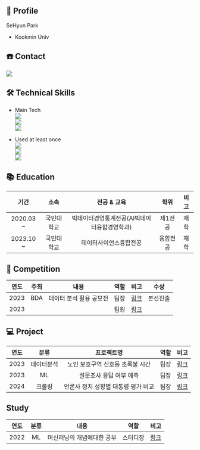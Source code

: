 ## 👋 Profile
SeHyun Park
* Kookmin Univ

## ☎️ Contact
 <img src="https://img.shields.io/badge/sh200220@naver.com-03C75A?style=flat&logo=Naver&logoColor=white"/>

## 🛠 Technical Skills
 * Main Tech  
   <span>
   <img src="https://img.shields.io/badge/Python-3776AB?style=flat&logo=Python&logoColor=white"/>  
   <img src="https://img.shields.io/badge/PyTorch-EE4C2C?style=flat&logo=PyTorch&logoColor=white"/>  
   <img src="https://img.shields.io/badge/Jupyter-F37626?style=flat&logo=Jupyter&logoColor=white"/>  
   </span>

 * Used at least once  
   <span>
   <img src="https://img.shields.io/badge/SQL-4479A1?style=flat&logo=MySQL&logoColor=white"/>  
   <img src="https://img.shields.io/badge/TensorFlow-FF6F00?style=flat&logo=TensorFlow&logoColor=white"/>  
   <img src="https://img.shields.io/badge/Java-007396?style=flat&logo=OpenJDK&logoColor=white"/>  
   </span>

## 📚 Education
| 기간 | 소속 | 전공 & 교육 | 학위 | 비고 |
| :------: | :------: | :------: | :------: | :------: |
| 2020.03 ~ | 국민대학교  | 빅데이터경영통계전공(AI빅데이터융합경영학과) | 제1전공 | 재학 |
| 2023.10 ~ | 국민대학교  | 데이터사이언스융합전공 | 융합전공 | 재학 |

## 🏅 Competition
| 연도 | 주최 | 내용 | 역할 | 비고 | 수상 |
| :------: | :------: | :------: | :------: | :------: |:------: |
| 2023 | BDA | 데이터 분석 활용 공모전 | 팀장 | [링크](https://www.naver.com/) | 본선진출 |
| 2023 |  |  | 팀원 | [링크]() |  |


## 💻 Project
| 연도 | 분류 | 프로젝트명 | 역할 | 비고 |
| :------: | :------: | :------: | :------: | :------: |
| 2023 | 데이터분석 | 노인 보호구역 신호등 초록불 시간 | 팀장 | [링크](https://www.naver.com/) |
| 2023 | ML | 설문조사 응답 여부 예측 | 팀장 | [링크]() |
| 2024 | 크롤링 | 언론사 정치 성향별 대통령 평가 비교 | 팀장 | [링크]() |


## Study
| 연도 | 분류 | 내용 | 역할 | 비고 |
| :------: | :------: | :------: | :------: | :------: |
| 2022 | ML | 머신러닝의 개념에대한 공부 | 스터디장 | [링크]()|
